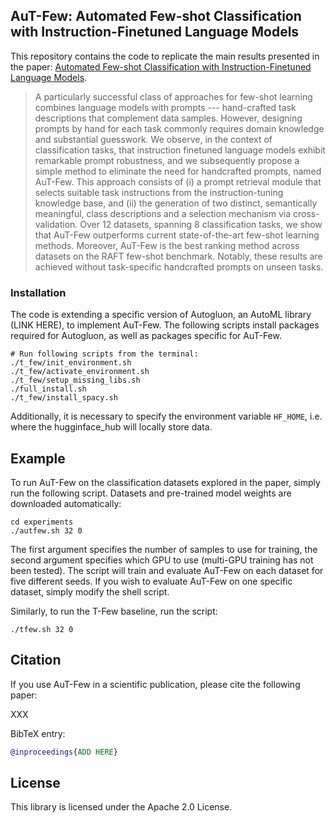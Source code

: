 ## AuT-Few: Automated Few-shot Classification with Instruction-Finetuned Language Models
 
 This repository contains the code to replicate the main results presented in the paper: [Automated Few-shot Classification with Instruction-Finetuned Language Models](XXX).
> A particularly successful class of approaches for few-shot learning combines language models with prompts --- hand-crafted task descriptions that complement data samples. 
However, designing prompts by hand for each task commonly requires domain knowledge and substantial guesswork. We observe, in the context of classification tasks, that instruction finetuned language models exhibit remarkable prompt robustness, and we subsequently propose a simple method to eliminate the need for handcrafted prompts, named AuT-Few. This approach consists of (i) a prompt retrieval module that selects suitable task instructions from the instruction-tuning knowledge base, and (ii) the generation of two distinct, semantically meaningful, class descriptions and a selection mechanism via cross-validation. Over 12 datasets, spanning $8$ classification tasks, we show that AuT-Few outperforms current state-of-the-art few-shot learning methods. Moreover, AuT-Few is the best ranking method across datasets on the RAFT few-shot benchmark. Notably, these results are achieved without task-specific handcrafted prompts on unseen tasks.

### Installation
The code is extending a specific version of Autogluon, an AutoML library (LINK HERE), to implement AuT-Few. The following scripts install packages required for Autogluon, as well as packages specific for AuT-Few.
```
# Run following scripts from the terminal:
./t_few/init_environment.sh
./t_few/activate_environment.sh 
./t_few/setup_missing_libs.sh
./full_install.sh
./t_few/install_spacy.sh
```
Additionally, it is necessary to specify the environment variable `HF_HOME`, i.e. where the hugginface_hub will locally store data.

## Example

To run AuT-Few on the classification datasets explored in the paper, simply run the following script. Datasets and pre-trained model weights are downloaded automatically: 

```
cd experiments
./autfew.sh 32 0 
```
The first argument specifies the number of samples to use for training, the second argument specifies which GPU to use (multi-GPU training has not been tested). The script will train and evaluate AuT-Few on each dataset for five different seeds. If you wish to evaluate AuT-Few on one specific dataset, simply modify the shell script.

Similarly, to run the T-Few baseline, run the script:

```
./tfew.sh 32 0
```

## Citation
If you use AuT-Few in a scientific publication, please cite the following paper:

XXX

BibTeX entry:

```bibtex
@inproceedings{ADD HERE}
```


## License

This library is licensed under the Apache 2.0 License.
